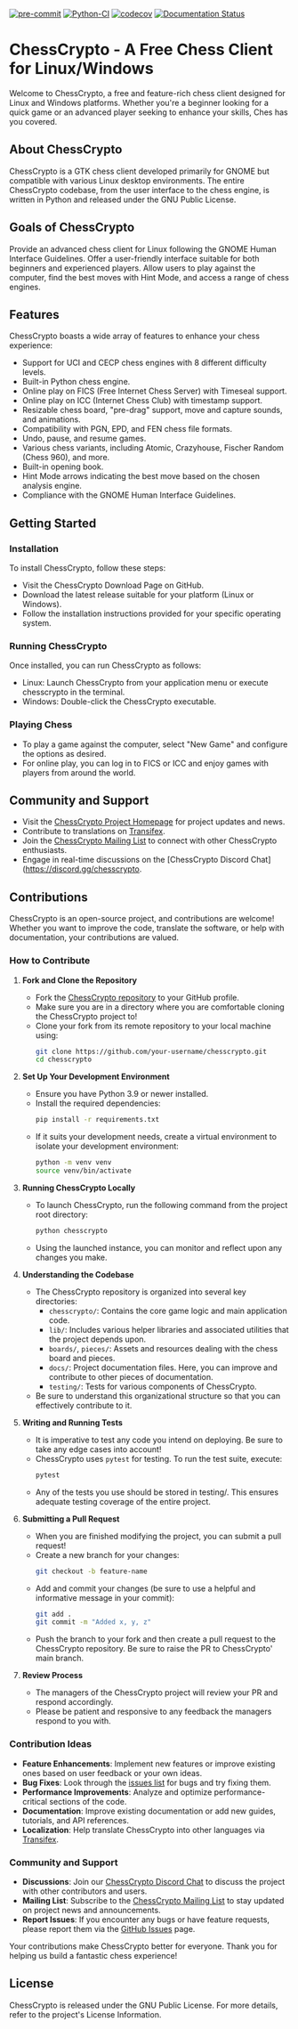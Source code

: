 [![pre-commit](https://img.shields.io/badge/pre--commit-enabled-brightgreen?logo=pre-commit)](https://github.com/pre-commit/pre-commit)
[![Python-CI](https://github.com/simihuinqui/chesscrypto/actions/workflows/run-tests.yml/badge.svg)](https://github.com/simihuinqui/chesscrypto/actions/workflows/run-tests.yml)
[![codecov](https://codecov.io/gh/simihuinqui/chesscrypto/branch/master/graph/badge.svg)](https://codecov.io/gh/chesscrypto/chesscrypto)
[![Documentation Status](https://readthedocs.org/projects/chesscrypto/badge/?version=latest)](http://chesscrypto.readthedocs.org/en/latest/?badge=latest)

# ChessCrypto - A Free Chess Client for Linux/Windows
Welcome to ChessCrypto, a free and feature-rich chess client designed for Linux and Windows platforms. Whether you're a beginner looking for a quick game or an advanced player seeking to enhance your skills, Ches has you covered.

## About ChessCrypto
 ChessCrypto is a GTK chess client developed primarily for GNOME but compatible with various Linux desktop environments. The entire ChessCrypto codebase, from the user interface to the chess engine, is written in Python and released under the GNU Public License.

## Goals of ChessCrypto
Provide an advanced chess client for Linux following the GNOME Human Interface Guidelines.
Offer a user-friendly interface suitable for both beginners and experienced players.
Allow users to play against the computer, find the best moves with Hint Mode, and access a range of chess engines.

## Features
ChessCrypto boasts a wide array of features to enhance your chess experience:

* Support for UCI and CECP chess engines with 8 different difficulty levels.
* Built-in Python chess engine.
* Online play on FICS (Free Internet Chess Server) with Timeseal support.
* Online play on ICC (Internet Chess Club) with timestamp support.
* Resizable chess board, "pre-drag" support, move and capture sounds, and animations.
* Compatibility with PGN, EPD, and FEN chess file formats.
* Undo, pause, and resume games.
* Various chess variants, including Atomic, Crazyhouse, Fischer Random (Chess 960), and more.
* Built-in opening book.
* Hint Mode arrows indicating the best move based on the chosen analysis engine.
* Compliance with the GNOME Human Interface Guidelines.

## Getting Started
### Installation
To install ChessCrypto, follow these steps:

* Visit the ChessCrypto Download Page on GitHub.
* Download the latest release suitable for your platform (Linux or Windows).
* Follow the installation instructions provided for your specific operating system.

### Running ChessCrypto
Once installed, you can run ChessCrypto as follows:

* Linux: Launch ChessCrypto from your application menu or execute chesscrypto in the terminal.
* Windows: Double-click the ChessCrypto executable.

### Playing Chess
* To play a game against the computer, select "New Game" and configure the options as desired.
* For online play, you can log in to FICS or ICC and enjoy games with players from around the world.

## Community and Support
* Visit the [ChessCrypto Project Homepage](https://chesscrypto.io/) for project updates and news.
* Contribute to translations on [Transifex](https://www.transifex.com/projects/p/chesscrypto/).
* Join the [ChessCrypto Mailing List](http://groups.google.com/group/chesscrypto-people) to connect with other ChessCrypto enthusiasts.
* Engage in real-time discussions on the [ChessCrypto Discord Chat](https://discord.gg/chesscrypto. 

## Contributions
ChessCrypto is an open-source project, and contributions are welcome! Whether you want to improve the code, translate the software, or help with documentation, your contributions are valued.

### How to Contribute

1. **Fork and Clone the Repository**
   - Fork the [ChessCrypto repository](https://github.com/simihuinqui/chesscrypto) to your GitHub profile.
   - Make sure you are in a directory where you are comfortable cloning the ChessCrypto project to!
   - Clone your fork from its remote repository to your local machine using:
     ```bash
     git clone https://github.com/your-username/chesscrypto.git
     cd chesscrypto
     ```

2. **Set Up Your Development Environment**
   - Ensure you have Python 3.9 or newer installed.
   - Install the required dependencies:
     ```bash
     pip install -r requirements.txt
     ```
   - If it suits your development needs, create a virtual environment to isolate your development environment:
     ```bash
     python -m venv venv
     source venv/bin/activate
     ```

3. **Running ChessCrypto Locally**
   - To launch ChessCrypto, run the following command from the project root directory:
     ```bash
     python chesscrypto
     ```
   - Using the launched instance, you can monitor and reflect upon any changes you make.

4. **Understanding the Codebase**
   - The ChessCrypto repository is organized into several key directories:
     - `chesscrypto/`: Contains the core game logic and main application code.
     - `lib/`: Includes various helper libraries and associated utilities that the project depends upon.
     - `boards/`, `pieces/`: Assets and resources dealing with the chess board and pieces.
     - `docs/`: Project documentation files. Here, you can improve and contribute to other pieces of documentation.
     - `testing/`: Tests for various components of ChessCrypto.
   - Be sure to understand this organizational structure so that you can effectively contribute to it.

5. **Writing and Running Tests**
   - It is imperative to test any code you intend on deploying. Be sure to take any edge cases into account!
   - ChessCrypto uses `pytest` for testing. To run the test suite, execute:
     ```bash
     pytest
     ```
   - Any of the tests you use should be stored in testing/. This ensures adequate testing coverage of the entire project.

6. **Submitting a Pull Request**
   - When you are finished modifying the project, you can submit a pull request!
   - Create a new branch for your changes:
     ```bash
     git checkout -b feature-name
     ```
   - Add and commit your changes (be sure to use a helpful and informative message in your commit):
     ```bash
     git add .
     git commit -m "Added x, y, z"
     ```
   - Push the branch to your fork and then create a pull request to the ChessCrypto repository. Be sure to raise the PR to ChessCrypto' main branch.

7. **Review Process**
   - The managers of the ChessCrypto project will review your PR and respond accordingly.
   - Please be patient and responsive to any feedback the managers respond to you with.

### Contribution Ideas

- **Feature Enhancements**: Implement new features or improve existing ones based on user feedback or your own ideas.
- **Bug Fixes**: Look through the [issues list](https://github.com/simihuinqui/chesscrypto/issues) for bugs and try fixing them.
- **Performance Improvements**: Analyze and optimize performance-critical sections of the code.
- **Documentation**: Improve existing documentation or add new guides, tutorials, and API references.
- **Localization**: Help translate ChessCrypto into other languages via [Transifex](https://www.transifex.com/chesscrypto/chesscrypto/).

### Community and Support

- **Discussions**: Join our [ChessCrypto Discord Chat](https://discord.gg/chesscrypto) to discuss the project with other contributors and users.
- **Mailing List**: Subscribe to the [ChessCrypto Mailing List](http://chesscrypto.io/mailinglist) to stay updated on project news and announcements.
- **Report Issues**: If you encounter any bugs or have feature requests, please report them via the [GitHub Issues](https://github.com/simihuinqui/chesscrypto/issues) page.

Your contributions make ChessCrypto better for everyone. Thank you for helping us build a fantastic chess experience!

## License
ChessCrypto is released under the GNU Public License. For more details, refer to the project's License Information.
